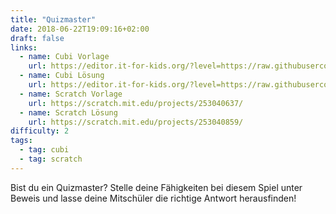 ```yaml
---
title: "Quizmaster"
date: 2018-06-22T19:09:16+02:00
draft: false
links:
  - name: Cubi Vorlage
    url: https://editor.it-for-kids.org/?level=https://raw.githubusercontent.com/IT4Kids/levels/master/Templates/Quizmaster.cubi
  - name: Cubi Lösung
    url: https://editor.it-for-kids.org/?level=https://raw.githubusercontent.com/IT4Kids/levels/master/Solutions/Quizmaster.cubi
  - name: Scratch Vorlage
    url: https://scratch.mit.edu/projects/253040637/
  - name: Scratch Lösung
    url: https://scratch.mit.edu/projects/253040859/
difficulty: 2
tags:
  - tag: cubi
  - tag: scratch
---
```

Bist du ein Quizmaster? Stelle deine Fähigkeiten bei diesem Spiel unter Beweis und lasse deine Mitschüler die richtige Antwort herausfinden!